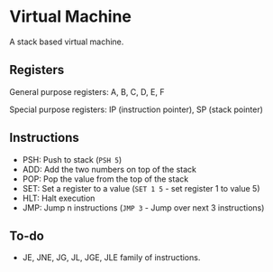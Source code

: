 # Virtual Machine

A stack based virtual machine.

## Registers
General purpose registers: A, B, C, D, E, F

Special purpose registers: IP (instruction pointer), SP (stack pointer)

## Instructions
- PSH: Push to stack (`PSH 5`)
- ADD: Add the two numbers on top of the stack
- POP: Pop the value from the top of the stack
- SET: Set a register to a value (`SET 1 5` - set register 1 to value 5)
- HLT: Halt execution
- JMP: Jump n instructions (`JMP 3` - Jump over next 3 instructions)

## To-do
- JE, JNE, JG, JL, JGE, JLE family of instructions.
